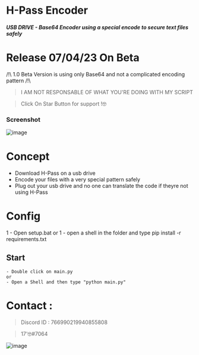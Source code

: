# H-Pass Encoder

##### USB DRIVE - Base64 Encoder using a special encode to secure text files safely

# Release 07/04/23 On Beta
/!\ 1.0 Beta Version is using only Base64 and not a complicated encoding pattern /!\

> I AM NOT RESPONSABLE OF WHAT YOU'RE DOING WITH MY SCRIPT

> Click On Star Button for support !🤓

### Screenshot

![image](https://user-images.githubusercontent.com/93615583/230535691-047043f1-c2f9-4d67-be98-8613cdb0d123.png)

# Concept 

- Download H-Pass on a usb drive 
- Encode your files with a very special pattern safely
- Plug out your usb drive and no one can translate the code if theyre not using H-Pass

# Config

1 - Open setup.bat
or
1 - open a shell in the folder and type pip install -r requirements.txt

## Start 
```
- Double click on main.py
or
- Open a Shell and then type "python main.py"

```

# Contact : 
> Discord ID : 766990219940855808

> 17'🤓#7064                      



![image](https://media.discordapp.net/attachments/945746542424387615/945778865727479958/20220205_130153.gif)
